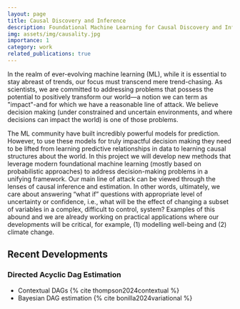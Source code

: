 ```yaml
---
layout: page
title: Causal Discovery and Inference
description: Foundational Machine Learning for Causal Discovery and Inference. 
img: assets/img/causality.jpg
importance: 1
category: work
related_publications: true
---
```


In the realm of ever-evolving machine learning (ML), while it is essential to stay abreast of trends, our focus must transcend mere trend-chasing. As scientists, we are committed to addressing problems that possess the potential to positively transform our world—a notion we can term as "impact"-and for which we have a reasonable line of attack. We believe decision making (under constrained and uncertain environments, and where decisions can impact the world) is one of those problems. 

The ML community have built incredibly powerful models for prediction. However, to use these models for truly impactful decision making they need to be lifted from learning predictive relationships in data to learning causal structures about the world. In this project we will develop new methods that leverage modern foundational machine learning (mostly based on probabilistic approaches) to address decision-making problems in a unifying framework. Our main line of attack can be viewed through the lenses of causal inference and estimation. In other words, ultimately, we care about answering “what if” questions with appropriate level of uncertainty or confidence, i.e., what will be the effect of changing a subset of variables in a complex, difficult to control, system? Examples of this abound and we are already working on practical applications where our developments will be critical, for example, (1) modelling well-being and (2) climate change. 


## Recent Developments 

### Directed Acyclic Dag Estimation 
<ul>
    <li>Contextual DAGs {% cite thompson2024contextual %} </li>
    <li>Bayesian DAG estimation {% cite bonilla2024variational %} </li>
</ul>






